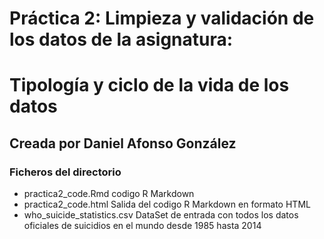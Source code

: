 
# Práctica 2: Limpieza y validación de los datos de la asignatura: 
# Tipología y ciclo de la vida de los datos
## Creada por Daniel Afonso González

### Ficheros del directorio
- practica2_code.Rmd codigo R Markdown
- practica2_code.html Salida del codigo R Markdown en formato HTML 
- who_suicide_statistics.csv DataSet de entrada con todos los datos oficiales de suicidios en el mundo desde 1985 hasta 2014
